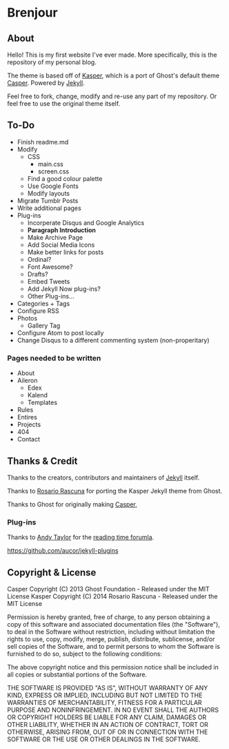 
# Brenjour

## About

Hello! This is my first website I've ever made. More specifically, this is the repository of my personal blog. 

The theme is based off of [Kasper](https://github.com/rosario/kasper), which is a port of Ghost's default theme [Casper](https://github.com/tryghost/casper). Powered by [Jekyll](http://jekyllrb.com).

Feel free to fork, change, modify and re-use any part of my repository. Or feel free to use the original theme itself.

## To-Do

* Finish readme.md
* Modify
  * CSS
    * main.css
    * screen.css
  * Find a good colour palette
  * Use Google Fonts
  * Modify layouts
* Migrate Tumblr Posts
* Write additional pages
* Plug-ins
  * Incorperate Disqus and Google Analytics
  * **Paragraph Introduction**
  * Make Archive Page
  * Add Social Media Icons
  * Make better links for posts
  * Ordinal?
  * Font Awesome?
  * Drafts?
  * Embed Tweets
  * Add Jekyll Now plug-ins?
  * Other Plug-ins...
* Categories + Tags
* Configure RSS
* Photos
  * Gallery Tag
* Configure Atom to post locally
* Change Disqus to a different commenting system (non-properitary)

### Pages needed to be written

* About
* Aileron
  * Edex
  * Kalend
  * Templates
* Rules
* Entires
* Projects
* 404
* Contact

## Thanks & Credit

Thanks to the creators, contributors and maintainers of [Jekyll](https://github.com/jekyll/jekyll) itself.

Thanks to [Rosario Rascuna](https://github.com/rosario) for porting the Kasper Jekyll theme from Ghost.

Thanks to Ghost for originally making [Casper](https://github.com/TryGhost/Casper),

### Plug-ins

Thanks to [Andy Taylor](https://andytaylor.me/) for the [reading time forumla](https://andytaylor.me/2013/04/07/reading-time/).

https://github.com/aucor/jekyll-plugins

## Copyright & License

Casper Copyright (C) 2013 Ghost Foundation - Released under the MIT License
Kasper Copyright (C) 2014 Rosario  Rascuna - Released under the MIT License

Permission is hereby granted, free of charge, to any person obtaining a copy of this software and associated documentation files (the "Software"), to deal in the Software without restriction, including without limitation the rights to use, copy, modify, merge, publish, distribute, sublicense, and/or sell copies of the Software, and to permit persons to whom the Software is furnished to do so, subject to the following conditions:

The above copyright notice and this permission notice shall be included in all copies or substantial portions of the Software.

THE SOFTWARE IS PROVIDED "AS IS", WITHOUT WARRANTY OF ANY KIND, EXPRESS OR IMPLIED, INCLUDING BUT NOT LIMITED TO THE WARRANTIES OF MERCHANTABILITY, FITNESS FOR A PARTICULAR PURPOSE AND
NONINFRINGEMENT. IN NO EVENT SHALL THE AUTHORS OR COPYRIGHT HOLDERS BE LIABLE FOR ANY CLAIM, DAMAGES OR OTHER LIABILITY, WHETHER IN AN ACTION OF CONTRACT, TORT OR OTHERWISE, ARISING FROM, OUT OF OR IN CONNECTION WITH THE SOFTWARE OR THE USE OR OTHER DEALINGS IN THE SOFTWARE.